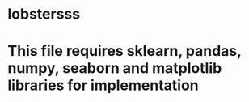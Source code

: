 # lobstersss

# This file requires sklearn, pandas, numpy, seaborn and matplotlib libraries for implementation
